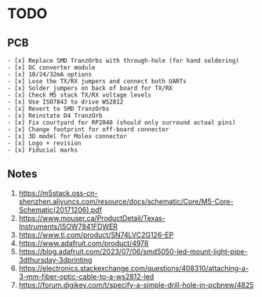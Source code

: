 # TODO

## PCB
    - [x] Replace SMD TranzOrbs with through-hole (for hand soldering)
    - [x] DC converter module
    - [x] 10/24/32mA options
    - [x] Lose the TX/RX jumpers and connect both UARTs
    - [x] Solder jumpers on back of board for TX/RX
    - [x] Check M5 stack TX/RX voltage levels
    - [x] Use ISO7843 to drive WS2812
    - [x] Revert to SMD TranzOrbs
    - [x] Reinstate D4 TranzOrb
    - [x] Fix courtyard for RP2040 (should only surround actual pins)
    - [x] Change footprint for off-board connector
    - [x] 3D model for Molex connector
    - [x] Logo + revision
    - [x] Fiducial marks

## Notes

1. https://m5stack.oss-cn-shenzhen.aliyuncs.com/resource/docs/schematic/Core/M5-Core-Schematic(20171206).pdf
2. https://www.mouser.ca/ProductDetail/Texas-Instruments/ISOW7841FDWER
3. https://www.ti.com/product/SN74LVC2G126-EP
4. https://www.adafruit.com/product/4978
5. https://blog.adafruit.com/2023/07/06/smd5050-led-mount-light-pipe-3dthursday-3dprinting
6. https://electronics.stackexchange.com/questions/408310/attaching-a-3-mm-fiber-optic-cable-to-a-ws2812-led
7. https://forum.digikey.com/t/specify-a-simple-drill-hole-in-pcbnew/4825

